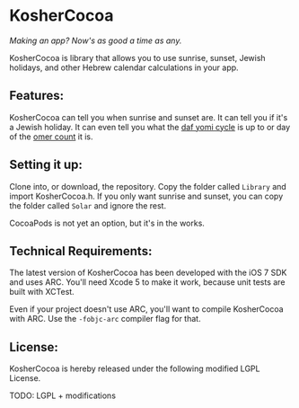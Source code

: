 KosherCocoa
===========

*Making an app? Now's as good a time as any.* 

KosherCocoa is library that allows you to use sunrise, sunset, Jewish holidays, and other Hebrew calendar calculations in your app.

Features:
---
KosherCocoa can tell you when sunrise and sunset are. It can tell you if it's a Jewish holiday. It can even tell you what the [daf yomi cycle]() is up to or day of the [omer count]() it is.

Setting it up:
---
Clone into, or download, the repository. Copy the folder called `Library` and import KosherCocoa.h. If you only want sunrise and sunset, you can copy the folder called `Solar` and ignore the rest.

CocoaPods is not yet an option, but it's in the works.

Technical Requirements:
---
The latest version of KosherCocoa has been developed with the iOS 7 SDK and uses ARC. You'll need Xcode 5 to make it work, because unit tests are built with XCTest.


Even if your project doesn't use ARC, you'll want to compile KosherCocoa with ARC. Use the `-fobjc-arc` compiler flag for that.

License:
---
KosherCocoa is hereby released under the following modified LGPL License.

TODO: LGPL + modifications